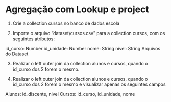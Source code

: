 # Agregação com Lookup e project

 1. Crie a collection cursos no banco de dados escola

2. Importe o arquivo “dataset\cursos.csv” para a collection cursos, com os seguintes atributos:

id_curso: Number
id_unidade: Number
nome: String
nivel: String
Arquivos do Dataset

3. Realizar o left outer join da collection alunos e cursos, quando o id_curso dos 2 forem o mesmo.

4. Realizar o left outer join da collection alunos e cursos, quando o id_curso dos 2 forem o mesmo e visualizar apenas os seguintes campos

Alunos: id_discente, nivel
Cursos: id_curso, id_unidade, nome
